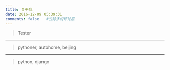 ```yaml
---
title: 关于我
date: 2016-12-09 05:39:31
comments: false   #去除多说评论框
---
```

> Tester

---
> pythoner, autohome, beijing

---
> python, django


